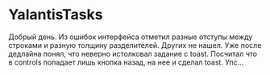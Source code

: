 # YalantisTasks
Добрый день. Из ошибок интерфейса отметил разные отступы между строками и разную толщину разделителей. Других не нашел.
Уже после дедлайна понял, что неверно истолковал задание с toast. Посчитал что в controls попадает лишь кнопка назад, 
на нее и сделал toast. Упс...
